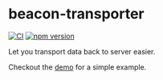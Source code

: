 # beacon-transporter

[![CI](https://github.com/xg-wang/beacon-transporter/actions/workflows/ci.yml/badge.svg?branch=main)](https://github.com/xg-wang/beacon-transporter/actions/workflows/ci.yml)
[![npm version](https://badge.fury.io/js/beacon-transporter.svg)](https://badge.fury.io/js/beacon-transporter)

Let you transport data back to server easier.

Checkout the [demo](./demo/client/index.html) for a simple example.
